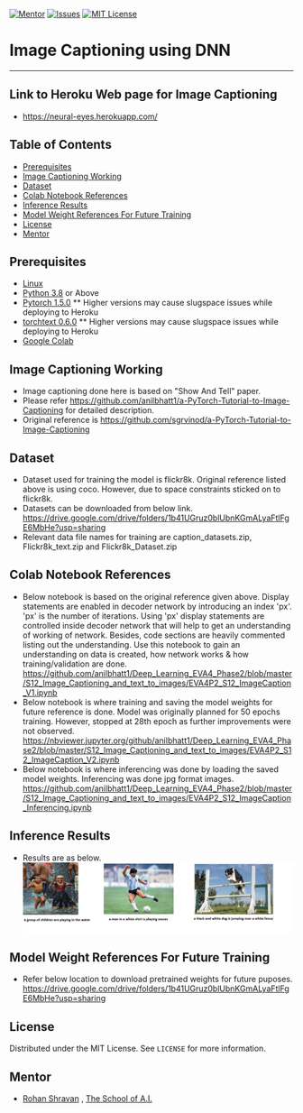 <!-- PROJECT SHIELDS -->
<!--
*** I'm using markdown "reference style" links for readability.
*** Reference links are enclosed in brackets [ ] instead of parentheses ( ).
*** See the bottom of this document for the declaration of the reference variables
*** for contributors-url, forks-url, etc. This is an optional, concise syntax you may use.
*** https://www.markdownguide.org/basic-syntax/#reference-style-links
-->
[![Mentor][mentor-shield]][mentor-url]
[![Issues][issues-shield]][issues-url]
[![MIT License][license-shield]][license-url]

# Image Captioning using DNN
________

## Link to Heroku Web page for Image Captioning
- https://neural-eyes.herokuapp.com/

<!-- TABLE OF CONTENTS -->
## Table of Contents

* [Prerequisites](#prerequisites)
* [Image Captioning Working](#Image-Captioning-Working)
* [Dataset](#Dataset)
* [Colab Notebook References](#Colab-Notebook-References)
* [Inference Results](#Inference-Results)
* [Model Weight References For Future Training](#Model-Weight-References-For-Future-Training)
* [License](#license)
* [Mentor](#mentor)

## Prerequisites

* [Linux](https://www.tutorialspoint.com/ubuntu/index.htm)
* [Python 3.8](https://www.python.org/downloads/) or Above
* [Pytorch 1.5.0](https://pytorch.org/) ** Higher versions may cause slugspace issues while deploying to Heroku 
* [torchtext 0.6.0](https://pytorch.org/docs/stable/torchvision/index.html) ** Higher versions may cause slugspace  issues while deploying to Heroku
* [Google Colab](https://colab.research.google.com/)

<!-- Image-Captioning-Working-->
## Image Captioning Working
- Image captioning done here is based on "Show And Tell" paper.
- Please refer https://github.com/anilbhatt1/a-PyTorch-Tutorial-to-Image-Captioning for detailed description.
- Original reference is https://github.com/sgrvinod/a-PyTorch-Tutorial-to-Image-Captioning

<!-- Dataset -->
## Dataset
- Dataset used for training the model is flickr8k. Original reference listed above is using coco. However, due to space constraints sticked on to flickr8k.
- Datasets can be downloaded from below link.
https://drive.google.com/drive/folders/1b41UGruz0blUbnKGmALyaFtlFgE6MbHe?usp=sharing
- Relevant data file names for training are caption_datasets.zip, Flickr8k_text.zip and Flickr8k_Dataset.zip

<!-- Colab-Notebook-References -->
## Colab Notebook References
- Below notebook is based on the original reference given above. Display statements are enabled in decoder network by introducing an index 'px'. 'px' is the number of iterations. Using 'px' display statements are controlled inside decoder network that will help to get an understanding of working of network. Besides, code sections are heavily commented listing out the understanding. Use this notebook to gain an understanding on data is created, how network works & how training/validation are done.
https://github.com/anilbhatt1/Deep_Learning_EVA4_Phase2/blob/master/S12_Image_Captioning_and_text_to_images/EVA4P2_S12_ImageCaption_V1.ipynb
- Below notebook is where training and saving the model weights for future reference is done. Model was originally planned for 50 epochs training. However, stopped at 28th epoch as further improvements were not observed.
https://nbviewer.jupyter.org/github/anilbhatt1/Deep_Learning_EVA4_Phase2/blob/master/S12_Image_Captioning_and_text_to_images/EVA4P2_S12_ImageCaption_V2.ipynb
- Below notebook is where inferencing was done by loading the saved model weights. Inferencing was done jpg format images.
https://github.com/anilbhatt1/Deep_Learning_EVA4_Phase2/blob/master/S12_Image_Captioning_and_text_to_images/EVA4P2_S12_ImageCaption_Inferencing.ipynb

<!-- Inference-Results-->
## Inference Results
- Results are as below.
![Image Captions generated for input images](https://github.com/anilbhatt1/Deep_Learning_EVA4_Phase2/blob/master/S12_Image_Captioning_and_text_to_images/Results.jpg)

<!-- Model-Weight-References-For-Future-Training -->
## Model Weight References For Future Training
- Refer below location to download pretrained weights for future puposes. 
https://drive.google.com/drive/folders/1b41UGruz0blUbnKGmALyaFtlFgE6MbHe?usp=sharing

<!-- LICENSE -->
## License

Distributed under the MIT License. See `LICENSE` for more information.

<!-- MENTOR -->
## Mentor

* [Rohan Shravan](https://www.linkedin.com/in/rohanshravan/) , [The School of A.I.](https://theschoolof.ai/)

<!-- MARKDOWN LINKS & IMAGES -->
<!-- https://www.markdownguide.org/basic-syntax/#reference-style-links -->
[mentor-shield]: https://img.shields.io/badge/Mentor-mentor-yellowgreen
[mentor-url]: https://www.linkedin.com/in/rohanshravan/
[forks-shield]: https://img.shields.io/github/forks/othneildrew/Best-README-Template.svg?style=flat-square
[forks-url]: https://github.com/othneildrew/Best-README-Template/network/members
[stars-shield]: https://img.shields.io/github/stars/othneildrew/Best-README-Template.svg?style=flat-square
[stars-url]: https://github.com/othneildrew/Best-README-Template/stargazers
[issues-shield]: https://img.shields.io/github/issues/othneildrew/Best-README-Template.svg?style=flat-square
[issues-url]: https://github.com/othneildrew/Best-README-Template/issues
[license-shield]: https://img.shields.io/github/license/othneildrew/Best-README-Template.svg?style=flat-square
[license-url]: https://github.com/anilbhatt1/Deep_Learning_EVA4_Phase2/blob/master/LICENSE.txt
[linkedin-shield]: https://img.shields.io/badge/-LinkedIn-black.svg?style=flat-square&logo=linkedin&colorB=555



